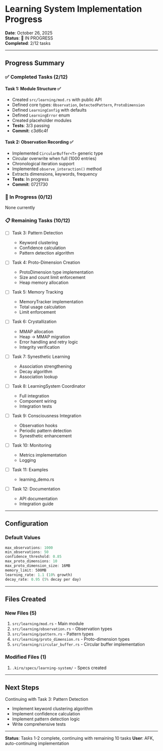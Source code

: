 # Learning System Implementation Progress

**Date**: October 26, 2025  
**Status**: 🔄 IN PROGRESS  
**Completed**: 2/12 tasks  

---

## Progress Summary

### ✅ Completed Tasks (2/12)

#### Task 1: Module Structure ✅
- Created `src/learning/mod.rs` with public API
- Defined core types: `Observation`, `DetectedPattern`, `ProtoDimension`
- Defined `LearningConfig` with defaults
- Defined `LearningError` enum
- Created placeholder modules
- **Tests**: 3/3 passing
- **Commit**: c3d6c4f

#### Task 2: Observation Recording ✅
- Implemented `CircularBuffer<T>` generic type
- Circular overwrite when full (1000 entries)
- Chronological iteration support
- Implemented `observe_interaction()` method
- Extracts dimensions, keywords, frequency
- **Tests**: In progress
- **Commit**: 0721730

### 🔄 In Progress (0/12)

None currently

### 📋 Remaining Tasks (10/12)

- [ ] Task 3: Pattern Detection
  - Keyword clustering
  - Confidence calculation
  - Pattern detection algorithm
  
- [ ] Task 4: Proto-Dimension Creation
  - ProtoDimension type implementation
  - Size and count limit enforcement
  - Heap memory allocation
  
- [ ] Task 5: Memory Tracking
  - MemoryTracker implementation
  - Total usage calculation
  - Limit enforcement
  
- [ ] Task 6: Crystallization
  - MMAP allocation
  - Heap → MMAP migration
  - Error handling and retry logic
  - Integrity verification
  
- [ ] Task 7: Synesthetic Learning
  - Association strengthening
  - Decay algorithm
  - Association lookup
  
- [ ] Task 8: LearningSystem Coordinator
  - Full integration
  - Component wiring
  - Integration tests
  
- [ ] Task 9: Consciousness Integration
  - Observation hooks
  - Periodic pattern detection
  - Synesthetic enhancement
  
- [ ] Task 10: Monitoring
  - Metrics implementation
  - Logging
  
- [ ] Task 11: Examples
  - learning_demo.rs
  
- [ ] Task 12: Documentation
  - API documentation
  - Integration guide

---

## Configuration

### Default Values
```rust
max_observations: 1000
min_observations: 50
confidence_threshold: 0.85
max_proto_dimensions: 10
max_proto_dimension_size: 16MB
memory_limit: 500MB
learning_rate: 1.1 (10% growth)
decay_rate: 0.95 (5% decay per day)
```

---

## Files Created

### New Files (5)
1. `src/learning/mod.rs` - Main module
2. `src/learning/observation.rs` - Observation types
3. `src/learning/pattern.rs` - Pattern types
4. `src/learning/proto_dimension.rs` - Proto-dimension types
5. `src/learning/circular_buffer.rs` - Circular buffer implementation

### Modified Files (1)
1. `.kiro/specs/learning-system/` - Specs created

---

## Next Steps

Continuing with Task 3: Pattern Detection
- Implement keyword clustering algorithm
- Implement confidence calculation
- Implement pattern detection logic
- Write comprehensive tests

---

**Status**: Tasks 1-2 complete, continuing with remaining 10 tasks
**User**: AFK, auto-continuing implementation
